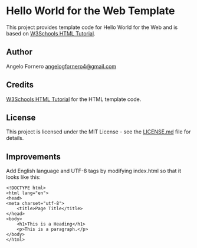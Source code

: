 # Hello World for the Web Template
This project provides template code for Hello World for the Web and is based on 
[W3Schools HTML Tutorial](https://www.w3schools.com/html/). 

## Author
Angelo Fornero [angelogfornero4@gmail.com](mailto:angelogfornero@lewisu.edu)

## Credits
[W3Schools HTML Tutorial](https://www.w3schools.com/html/) for the HTML template code.

## License
This project is licensed under the MIT License - see the [LICENSE.md](LICENSE) file for details.

## Improvements
Add English language and UTF-8 tags by modifying index.html so that it looks like this:
```
<!DOCTYPE html>
<html lang="en">
<head>
<meta charset="utf-8">
	<title>Page Title</title>
</head>
<body>
	<h1>This is a Heading</h1>
	<p>This is a paragraph.</p>
</body>
</html>
```
